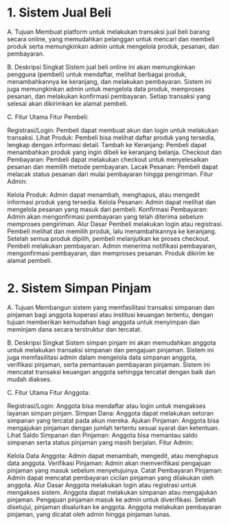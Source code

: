 
# 1. Sistem Jual Beli
A. Tujuan
Membuat platform untuk melakukan transaksi jual beli barang secara online, yang memudahkan pelanggan untuk mencari dan membeli produk serta memungkinkan admin untuk mengelola produk, pesanan, dan pembayaran.

B. Deskripsi Singkat
Sistem jual beli online ini akan memungkinkan pengguna (pembeli) untuk mendaftar, melihat berbagai produk, menambahkannya ke keranjang, dan melakukan pembayaran. Sistem ini juga memungkinkan admin untuk mengelola data produk, memproses pesanan, dan melakukan konfirmasi pembayaran. Setiap transaksi yang selesai akan dikirimkan ke alamat pembeli.

C. Fitur Utama
Fitur Pembeli:

Registrasi/Login: Pembeli dapat membuat akun dan login untuk melakukan transaksi.
Lihat Produk: Pembeli bisa melihat daftar produk yang tersedia, lengkap dengan informasi detail.
Tambah ke Keranjang: Pembeli dapat menambahkan produk yang ingin dibeli ke keranjang belanja.
Checkout dan Pembayaran: Pembeli dapat melakukan checkout untuk menyelesaikan pesanan dan memilih metode pembayaran.
Lacak Pesanan: Pembeli dapat melacak status pesanan dari mulai pembayaran hingga pengiriman.
Fitur Admin:

Kelola Produk: Admin dapat menambah, menghapus, atau mengedit informasi produk yang tersedia.
Kelola Pesanan: Admin dapat melihat dan mengelola pesanan yang masuk dari pembeli.
Konfirmasi Pembayaran: Admin akan mengonfirmasi pembayaran yang telah diterima sebelum memproses pengiriman.
Alur Dasar
Pembeli melakukan login atau registrasi.
Pembeli melihat dan memilih produk, lalu menambahkannya ke keranjang.
Setelah semua produk dipilih, pembeli melanjutkan ke proses checkout.
Pembeli melakukan pembayaran.
Admin menerima notifikasi pembayaran, mengonfirmasi pembayaran, dan memproses pesanan.
Produk dikirim ke alamat pembeli.



# 2. Sistem Simpan Pinjam
A. Tujuan
Membangun sistem yang memfasilitasi transaksi simpanan dan pinjaman bagi anggota koperasi atau institusi keuangan tertentu, dengan tujuan memberikan kemudahan bagi anggota untuk menyimpan dan meminjam dana secara terstruktur dan tercatat.

B. Deskripsi Singkat
Sistem simpan pinjam ini akan memudahkan anggota untuk melakukan transaksi simpanan dan pengajuan pinjaman. Sistem ini juga memfasilitasi admin dalam mengelola data simpanan anggota, verifikasi pinjaman, serta pemantauan pembayaran pinjaman. Sistem ini mencatat transaksi keuangan anggota sehingga tercatat dengan baik dan mudah diakses.

C. Fitur Utama
Fitur Anggota:

Registrasi/Login: Anggota bisa mendaftar atau login untuk mengakses layanan simpan pinjam.
Simpan Dana: Anggota dapat melakukan setoran simpanan yang tercatat pada akun mereka.
Ajukan Pinjaman: Anggota bisa mengajukan pinjaman dengan jumlah tertentu sesuai syarat dan ketentuan.
Lihat Saldo Simpanan dan Pinjaman: Anggota bisa memantau saldo simpanan serta status pinjaman yang masih berjalan.
Fitur Admin:

Kelola Data Anggota: Admin dapat menambah, mengedit, atau menghapus data anggota.
Verifikasi Pinjaman: Admin akan memverifikasi pengajuan pinjaman yang masuk sebelum menyetujuinya.
Catat Pembayaran Pinjaman: Admin dapat mencatat pembayaran cicilan pinjaman yang dilakukan oleh anggota.
Alur Dasar
Anggota melakukan login atau registrasi untuk mengakses sistem.
Anggota dapat melakukan simpanan atau mengajukan pinjaman.
Pengajuan pinjaman masuk ke admin untuk diverifikasi.
Setelah disetujui, pinjaman disalurkan ke anggota.
Anggota melakukan pembayaran pinjaman, yang dicatat oleh admin hingga pinjaman lunas.
